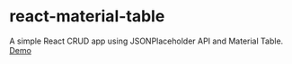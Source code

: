 # react-material-table
A simple React CRUD app using JSONPlaceholder API and Material Table.<br>
<a href="https://infallible-carson-3fc380.netlify.app/">Demo</a>
